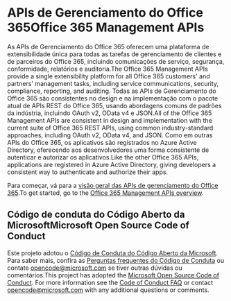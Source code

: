 # <a name="office-365-management-apis"></a><span data-ttu-id="c6456-101">APIs de Gerenciamento do Office 365</span><span class="sxs-lookup"><span data-stu-id="c6456-101">Office 365 Management APIs</span></span>

<span data-ttu-id="c6456-102">As APIs de Gerenciamento do Office 365 oferecem uma plataforma de extensibilidade única para todas as tarefas de gerenciamento de clientes e de parceiros do Office 365, incluindo comunicações de serviço, segurança, conformidade, relatórios e auditoria.</span><span class="sxs-lookup"><span data-stu-id="c6456-102">The Office 365 Management APIs provide a single extensibility platform for all Office 365 customers' and partners' management tasks, including service communications, security, compliance, reporting, and auditing.</span></span> <span data-ttu-id="c6456-103">Todas as APIs de Gerenciamento do Office 365 são consistentes no design e na implementação com o pacote atual de APIs REST do Office 365, usando abordagens comuns de padrões da indústria, incluindo OAuth v2, OData v4 e JSON.</span><span class="sxs-lookup"><span data-stu-id="c6456-103">All of the Office 365 Management APIs are consistent in design and implementation with the current suite of Office 365 REST APIs, using common industry-standard approaches, including OAuth v2, OData v4, and JSON.</span></span> <span data-ttu-id="c6456-104">Como em outras APIs do Office 365, os aplicativos são registrados no Azure Active Directory, oferecendo aos desenvolvedores uma forma consistente de autenticar e autorizar os aplicativos.</span><span class="sxs-lookup"><span data-stu-id="c6456-104">Like the other Office 365 APIs, applications are registered in Azure Active Directory, giving developers a consistent way to authenticate and authorize their apps.</span></span>

<span data-ttu-id="c6456-105">Para começar, vá para a [visão geral das APIs de gerenciamento do Office 365](https://docs.microsoft.com/en-us/office/office-365-management-api/office-365-management-apis-overview).</span><span class="sxs-lookup"><span data-stu-id="c6456-105">To get started, go to the [Office 365 Management APIs overview](https://docs.microsoft.com/en-us/office/office-365-management-api/office-365-management-apis-overview).</span></span>



## <a name="microsoft-open-source-code-of-conduct"></a><span data-ttu-id="c6456-106">Código de conduta do Código Aberto da Microsoft</span><span class="sxs-lookup"><span data-stu-id="c6456-106">Microsoft Open Source Code of Conduct</span></span>
<span data-ttu-id="c6456-p102">Este projeto adotou o [Código de Conduta do Código Aberto da Microsoft](https://opensource.microsoft.com/codeofconduct/). Para saber mais, confira as [Perguntas frequentes do Código de Conduta](https://opensource.microsoft.com/codeofconduct/faq/) ou contate [opencode@microsoft.com](mailto:opencode@microsoft.com) se tiver outras dúvidas ou comentários.</span><span class="sxs-lookup"><span data-stu-id="c6456-p102">This project has adopted the [Microsoft Open Source Code of Conduct](https://opensource.microsoft.com/codeofconduct/). For more information see the [Code of Conduct FAQ](https://opensource.microsoft.com/codeofconduct/faq/) or contact [opencode@microsoft.com](mailto:opencode@microsoft.com) with any additional questions or comments.</span></span>